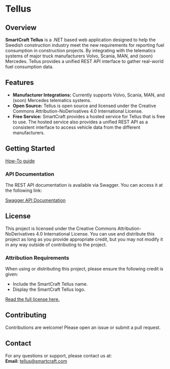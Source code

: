 # Tellus

## Overview

**SmartCraft Tellus** is a .NET based web application designed to help the Swedish construction industry meet the new requirements for reporting fuel consumption in construction projects. By integrating with the telematics systems of major truck manufacturers Volvo, Scania, MAN, and (soon) Mercedes. Tellus provides a unified REST API interface to gather real-world fuel consumption data. 

## Features

- **Manufacturer Integrations:** Currently supports Volvo, Scania, MAN, and (soon) Mercedes telematics systems.
- **Open Source:** Tellus is open source and licensed under the Creative Commons Attribution-NoDerivatives 4.0 International License.
- **Free Service:** SmartCraft provides a hosted service for Tellus that is free to use. The hosted service also provides a unified REST API as a consistent interface to access vehicle data from the different manufacturers.

## Getting Started
[How-To guide](https://github.com/smartcraftsoftware/SmartCraft-Tellus/blob/main/GETTING-STARTED.md)


### API Documentation

The REST API documentation is available via Swagger. You can access it at the following link:

[Swagger API Documentation](https://smartcraftsoftware.github.io/SmartCraft-Tellus)

## License

This project is licensed under the Creative Commons Attribution-NoDerivatives 4.0 International License. You can use and distribute this project as long as you provide appropriate credit, but you may not modify it in any way outside of contributing to the project.

### Attribution Requirements

When using or distributing this project, please ensure the following credit is given:
- Include the SmartCraft Tellus name.
- Display the SmartCraft Tellus logo.

[Read the full license here.](https://creativecommons.org/licenses/by-nd/4.0/legalcode)

## Contributing

Contributions are welcome! Please open an issue or submit a pull request.

## Contact

For any questions or support, please contact us at:  
**Email:** [tellus@smartcraft.com](mailto:tellus@smartcraft.com)
